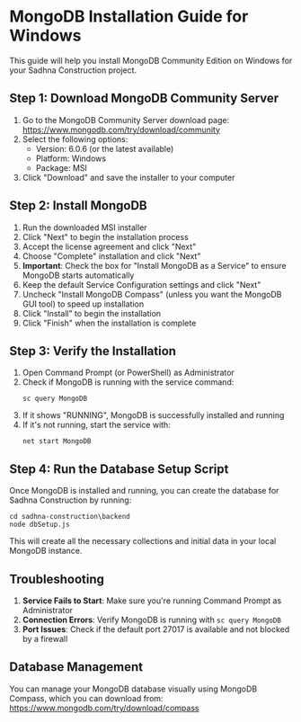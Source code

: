 # MongoDB Installation Guide for Windows

This guide will help you install MongoDB Community Edition on Windows for your Sadhna Construction project.

## Step 1: Download MongoDB Community Server

1. Go to the MongoDB Community Server download page: https://www.mongodb.com/try/download/community
2. Select the following options:
   - Version: 6.0.6 (or the latest available)
   - Platform: Windows
   - Package: MSI
3. Click "Download" and save the installer to your computer

## Step 2: Install MongoDB

1. Run the downloaded MSI installer
2. Click "Next" to begin the installation process
3. Accept the license agreement and click "Next"
4. Choose "Complete" installation and click "Next"
5. **Important**: Check the box for "Install MongoDB as a Service" to ensure MongoDB starts automatically
6. Keep the default Service Configuration settings and click "Next"
7. Uncheck "Install MongoDB Compass" (unless you want the MongoDB GUI tool) to speed up installation
8. Click "Install" to begin the installation
9. Click "Finish" when the installation is complete

## Step 3: Verify the Installation

1. Open Command Prompt (or PowerShell) as Administrator
2. Check if MongoDB is running with the service command:
   ```
   sc query MongoDB
   ```
3. If it shows "RUNNING", MongoDB is successfully installed and running
4. If it's not running, start the service with:
   ```
   net start MongoDB
   ```

## Step 4: Run the Database Setup Script

Once MongoDB is installed and running, you can create the database for Sadhna Construction by running:

```
cd sadhna-construction\backend
node dbSetup.js
```

This will create all the necessary collections and initial data in your local MongoDB instance.

## Troubleshooting

1. **Service Fails to Start**: Make sure you're running Command Prompt as Administrator
2. **Connection Errors**: Verify MongoDB is running with `sc query MongoDB`
3. **Port Issues**: Check if the default port 27017 is available and not blocked by a firewall

## Database Management

You can manage your MongoDB database visually using MongoDB Compass, which you can download from:
https://www.mongodb.com/try/download/compass 